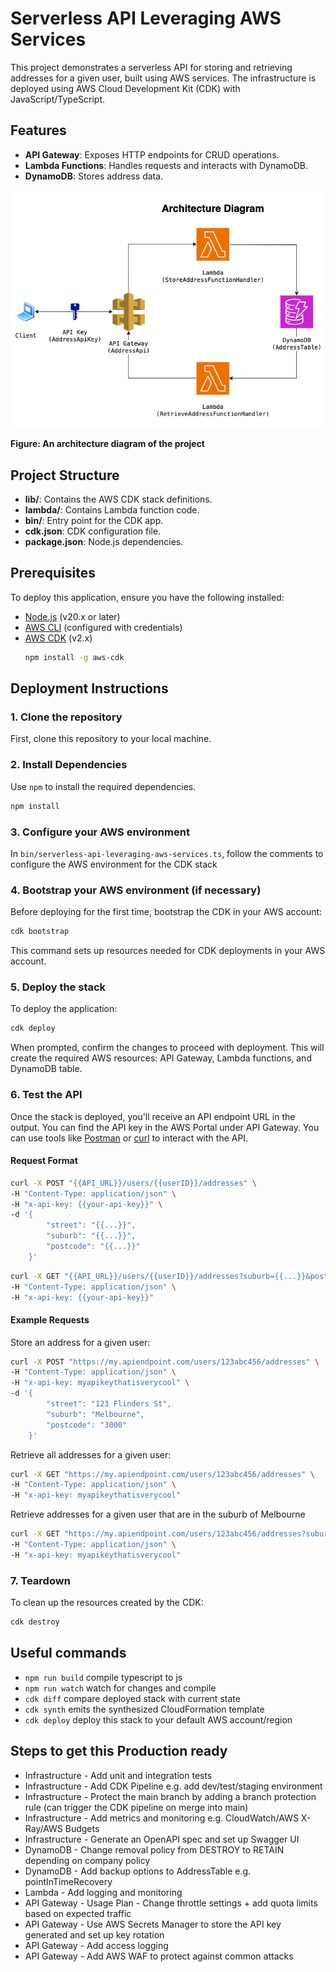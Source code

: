 # Serverless API Leveraging AWS Services

This project demonstrates a serverless API for storing and retrieving addresses for a given user, built using AWS services. 
The infrastructure is deployed using AWS Cloud Development Kit (CDK) with JavaScript/TypeScript.

## Features
- **API Gateway**: Exposes HTTP endpoints for CRUD operations.
- **Lambda Functions**: Handles requests and interacts with DynamoDB.
- **DynamoDB**: Stores address data.

![serverless-aws-architecture-diagram](./public/serverless-aws.jpg)

**Figure: An architecture diagram of the project**

## Project Structure
- **lib/**: Contains the AWS CDK stack definitions.
- **lambda/**: Contains Lambda function code.
- **bin/**: Entry point for the CDK app.
- **cdk.json**: CDK configuration file.
- **package.json**: Node.js dependencies.

## Prerequisites
To deploy this application, ensure you have the following installed:
- [Node.js](https://nodejs.org/) (v20.x or later)
- [AWS CLI](https://aws.amazon.com/cli/) (configured with credentials)
- [AWS CDK](https://docs.aws.amazon.com/cdk/latest/guide/getting_started.html) (v2.x)
  ```bash
  npm install -g aws-cdk
  ```
  
## Deployment Instructions

### 1. Clone the repository
First, clone this repository to your local machine.

### 2. Install Dependencies
Use `npm` to install the required dependencies.

```bash
npm install
```

### 3. Configure your AWS environment
In `bin/serverless-api-leveraging-aws-services.ts`, follow the comments to configure the AWS environment for 
the CDK stack

### 4. Bootstrap your AWS environment (if necessary)
Before deploying for the first time, bootstrap the CDK in your AWS account:

```bash
cdk bootstrap
```

This command sets up resources needed for CDK deployments in your AWS account.

### 5. Deploy the stack
To deploy the application:

```bash
cdk deploy
```

When prompted, confirm the changes to proceed with deployment.
This will create the required AWS resources: API Gateway, Lambda functions, and DynamoDB table.

### 6. Test the API
Once the stack is deployed, you'll receive an API endpoint URL in the output.
You can find the API key in the AWS Portal under API Gateway.
You can use tools like [Postman](https://www.postman.com/) or [curl](https://curl.se/) to interact with the API.

#### Request Format
```bash
curl -X POST "{{API_URL}}/users/{{userID}}/addresses" \
-H "Content-Type: application/json" \
-H "x-api-key: {{your-api-key}}" \
-d '{
        "street": "{{...}}",
        "suburb": "{{...}}",
        "postcode": "{{...}}"
    }'
```

```bash
curl -X GET "{{API_URL}}/users/{{userID}}/addresses?suburb={{...}}&postcode={{...}}" \
-H "Content-Type: application/json" \
-H "x-api-key: {{your-api-key}}"
```

#### Example Requests
Store an address for a given user:
```bash
curl -X POST "https://my.apiendpoint.com/users/123abc456/addresses" \
-H "Content-Type: application/json" \
-H "x-api-key: myapikeythatisverycool" \
-d '{
        "street": "123 Flinders St",
        "suburb": "Melbourne",
        "postcode": "3000"
    }'
```

Retrieve all addresses for a given user:
```bash
curl -X GET "https://my.apiendpoint.com/users/123abc456/addresses" \
-H "Content-Type: application/json" \
-H "x-api-key: myapikeythatisverycool"
```

Retrieve addresses for a given user that are in the suburb of Melbourne
```bash
curl -X GET "https://my.apiendpoint.com/users/123abc456/addresses?suburb=Melbourne" \
-H "Content-Type: application/json" \
-H "x-api-key: myapikeythatisverycool"
```

### 7. Teardown
To clean up the resources created by the CDK:

```bash
cdk destroy
```

## Useful commands
* `npm run build`   compile typescript to js
* `npm run watch`   watch for changes and compile
* `cdk diff`    compare deployed stack with current state
* `cdk synth`   emits the synthesized CloudFormation template
* `cdk deploy`  deploy this stack to your default AWS account/region

## Steps to get this Production ready
- Infrastructure - Add unit and integration tests
- Infrastructure - Add CDK Pipeline e.g. add dev/test/staging environment
- Infrastructure - Protect the main branch by adding a branch protection rule (can trigger the CDK pipeline on merge into main)
- Infrastructure - Add metrics and monitoring e.g. CloudWatch/AWS X-Ray/AWS Budgets
- Infrastructure - Generate an OpenAPI spec and set up Swagger UI
- DynamoDB - Change removal policy from DESTROY to RETAIN depending on company policy
- DynamoDB - Add backup options to AddressTable e.g. pointInTimeRecovery
- Lambda - Add logging and monitoring
- API Gateway - Usage Plan - Change throttle settings + add quota limits based on expected traffic
- API Gateway - Use AWS Secrets Manager to store the API key generated and set up key rotation
- API Gateway - Add access logging
- API Gateway - Add AWS WAF to protect against common attacks
